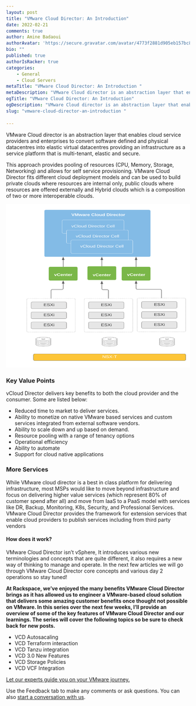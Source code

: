 ```yaml
---
layout: post
title: "VMware Cloud Director: An Introduction"
date: 2022-02-21
comments: true
author: Amine Badaoui
authorAvatar: 'https://secure.gravatar.com/avatar/4773f2881d905eb157bc8ad84c69f6f7'
bio: ""
published: true
authorIsRacker: true
categories:
    - General
    - Cloud Servers
metaTitle: "VMware Cloud Director: An Introduction "
metaDescription: "VMware Cloud director is an abstraction layer that enables cloud service providers and enterprises to convert software defined and physical datacentres into elastic virtual datacentres providing an infrastructure as a service platform that is multi-tenant, elastic and secure."
ogTitle: "VMware Cloud Director: An Introduction"
ogDescription: "VMware Cloud director is an abstraction layer that enables cloud service providers and enterprises to convert software defined and physical datacentres into elastic virtual datacentres providing an infrastructure as a service platform that is multi-tenant, elastic and secure.  "
slug: "vmware-cloud-director-an-introduction "

---
```


VMware Cloud director is an abstraction layer that enables cloud service providers and enterprises to convert software defined and physical datacentres into elastic virtual datacentres providing an infrastructure as a service platform that is multi-tenant, elastic and secure. 

<!--more-->

This approach provides pooling of resources (CPU, Memory, Storage, Networking) and allows for self service provisioning. VMware Cloud Director fits different cloud deployment models and can be used to build private clouds where resources are internal only, public clouds where resources are offered externally and Hybrid clouds which is a composition of two or more interoperable clouds. 

<img src=Picture1.png title="vmware cloud director" alt="vmware cloud director">

### Key Value Points


vCloud Director delivers key benefits to both the cloud provider and the consumer. Some are listed below: 
   
-	Reduced time to market to deliver services. 
-	Ability to monetize on native VMware based services and custom services integrated from external software vendors.
-	Ability to scale down and up based on demand. 
-	Resource pooling with a range of tenancy options
-	 Operational efficiency 
-	Ability to automate 
-	Support for cloud native applications 

### More Services

While VMware cloud director is a best in class platform for delivering infrastructure, most MSPs would like to move beyond infrastructure and focus on delivering higher value services (which represent 80% of customer spend after all) and move from IaaS to a PaaS model with services like DR, Backup, Monitoring, K8s, Security, and Professional Services. VMware Cloud Director provides the framework for extension services that enable cloud providers to publish services including from third party vendors

#### How does it work?


VMware Cloud Director isn’t vSphere, It introduces various new terminologies and concepts that are quite different, it also requires a new way of thinking to manage and operate. In the next few articles we will go through VMware Cloud Director core concepts and various day 2 operations so stay tuned!

**At Rackspace, we’ve enjoyed the many benefits VMware Cloud Director brings as it has allowed us to engineer a VMware-based cloud solution that delivers some amazing customer benefits once thought not possible on VMware. In this series over the next few weeks, I’ll provide an overview of some of the key features of VMware Cloud Director and our learnings.  The series will cover the following topics so be sure to check back for new posts.** 

-	VCD  Autosacaling
-	VCD Terraform interaction
-	VCD Tanzu integration
-	VCD 3.0 New Features
-	VCD Storage Policies
-	VCD VCF Integration

<a class="cta red" id="cta" href="https://www.rackspace.com/cloud/vmware">Let our experts guide you on your VMware journey.</a>

Use the Feedback tab to make any comments or ask questions. You can also
[start a conversation with us](https://www.rackspace.com/contact).
